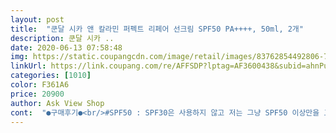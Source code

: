 ```yaml
---
layout: post 
title:  "쿤달 시카 앤 칼라민 퍼펙트 리페어 선크림 SPF50 PA++++, 50ml, 2개" 
description: 쿤달 시카 ..
date: 2020-06-13 07:58:48 
img: https://static.coupangcdn.com/image/retail/images/83762854492806-7c1869c1-5d67-4cff-b91c-9675e810ee7b.jpg 
linkUrl: https://link.coupang.com/re/AFFSDP?lptag=AF3600438&subid=ahnPublicAsk&pageKey=1176614407&itemId=2155529121&vendorItemId=70153776272&traceid=V0-113-c7e66a006857d161 
categories: [1010] 
color: F361A6 
price: 20900 
author: Ask View Shop 
cont:  "●구매후기●<br/>#SPF50 : SPF30은 사용하지 않고 저는 그냥 SPF50 이상만을 고집합니다.<br/> 야외에서 일을 하는 것은 아니지만 조금이나마 자외선 차단 효과를 보고 싶다는 생각에 높은 것을 사용해요!!<br/>#남자추천<br/>#부드러운발림<br/>#톤업 기능<br/>(자연유래성분 )<br/>(프리미엄성분)<br/>개인적인 사용후기<br/>성분  and amp;향<br/>용량및 가격<br/>이런분께 추천! <br/>자외선차단지수<br/>제품명<br/>특징<br/>1.<br/> 안끈적이게 마무리되는가<br/>2.<br/> 백탁이 없이 자연스러운가<br/>2개짜리로 살걸 후회중입니다 ㅋㅋ<br/>3.<br/> 시간이 지나도 안번들거리는가<br/>3중기능성이라니 요거 하나라도꼭 바르고 나가려고해요<br/>50ml, 1개 / 10900원 (지금 쿠폰 할인중!!!)<br/>SPF50P++++<br/>가끔 까먹을 때도 있지만 집에서 하나 회사에서도 하나 가방속에도 하나 총 3개를 꼭 두고 사용합니다.<br/><br/>경악을 하고 바로 주문했어욬ㅋㅋㅋ<br/>구매 포인트 요소<br/>구매의사있음 두번있음ㅋㅋ<br/>귀차니즘의 끝... <br/>맨얼굴로 외출을 하곤 했답니다<br/>그건 또 너무 건조함 ㅋ<br/>그래서 이후로는 아무리 귀찮아도 선크림은 꼭 바르는 편인데<br/>그래서 이후로는 지성용 선크림만 썼었는데<br/>그러다가 얼마전 유트브에서 선크림 효과 실험을 보고<br/>끈적이는거는 아는 분은 아시겠지만<br/>나이가들어가며 더 피부관리를 해야한다고 하지만<br/>남자도 부담없이 사용할 수 있는 선크림입니다ㅋㅋ<br/>또 아시죠? 백탁이 심한 선크림은 바르면<br/>또 제일 걱정했던 개기름이 진짜 안끼네요 ㅋㅋ<br/>마카뿌리,천문동뿌리추출물, 흑효모발효<br/>매일 이것저것 바꿔가면서 썼었는데<br/>무슨 비비크림 바른거처럼 게이샤같이 되는거ㅋ<br/>무슨 솜사탕을 얼굴에 문지른것마냥 끈적이더라고요?<br/>뭐 잘못 발라도 여드름이 나는 편인데<br/>뭘 써봐도 마음에 드는 선크림이 없길래<br/>밀림현상이 적고 끈적임이 덜한 선크림을 찾으시는분<br/>바로 요 쿤달 시카앤 칼라민 퍼펙트 리페어 선크림(이하 쿤달선크림)<br/>발림성도 좋고 SPF도 높고 가격도 저렴<br/>백탁현상 , 눈사람 Down<br/>백탄현상은 없는걸로 ㅋㅋ<br/>병풀추출물 10,554 ppm 함유<br/>부드러운 발림성고 밀착력<br/>부드러운 발림으로 피부에 산뜻하게 잘 밀착되어 번들거림과 백탁은 전혀 없습니다.<br/> 그 위에 비비크림 등을 발라도 상관없을 것 같아요.<br/> 개인적으로 비비크림을 잘 바르는 편은 아니지만 이러한 발림과 밀착성은 여자분들이 그 위에 화장을 해도 번지지 않을 것 같다는 생각이 드네요.<br/><br/>선크림을 바를 때 가장 중요하게 생각하는 요소입니다.<br/> 시중에 나오는 선크림 본연의 기능인 자외선 차단 효과는 모두 비슷한데 내 피부에 얼마나 잘 맞게 톤업이 되어 자연스럽게 얼굴에 잘 맞는지 그 부분을 집중적으로 보는데 그런면에서 이 제품은 무척 마음에 듭니다.<br/> 외출할 때 사용하면 좋을 것 같아요.<br/><br/>성분도 좋은거 같음!<br/>썬크림이 나와요 입구가 좁아서 양 조절 가능함<br/>아 그리고 저는 피부는 좋지만 조금만<br/>야생딸기,알로에베리,다시마,치마뿌리추출물<br/>얼굴이 뽀송하게 남아있어서 놀랬음 ㅋㅋ<br/>얼굴이 참기름으로 팩 한 것 처럼 돼있어서<br/>오랜만에 마음에 드는 선크림 찾은거 같아요ㅋㅋ<br/>오랜만에 이렇게 마음에 드는 선크림 찾은거 같네요 ㅋㅋ<br/>외출시에도 안바르고 댕긴 간큰여자였어여<br/>요새 관리하는 친구들한테 이거 좋다고 아주 대놓고 홍보하고 다님ㅋ<br/>원래 피부가 작은 형광등에도 탄다고 하던데<br/>원래는 귀찮아서 선크림을 안발랐는데<br/>유기차차와 무기자차의 홧낭 조합, 혼합자차<br/>이거 쓰고 여드름 안났습니다ㅋㅋ<br/>이거는 다행히 진짜 완전 자연스럽게 발리고요<br/>이거는 진짜 뽀송하게 마무리되면서<br/>이게 선크림을 안바르면 늙어서 피부암이 온다고 하더라고요?<br/>이었는데요<br/>이전에 로레알 선크림을 썼었는데<br/>자연스러운 톤업을 원하시는분<br/>자연스럽게 발려요<br/>자주천인국,콩발효,자린뿌리,들깨잎 추출물<br/>잘 쓸게요<br/>저녁에 집에 돌아왔는데<br/>저는 선크림 볼 때 딱 3개만 봅니다 ㅋㅋ<br/>저번에 스틱형 선크림 썼다가<br/>제가 개인적으로 생각하는 최고의 피부관리는 선크림을 매일 사용하는 것입니다.<br/><br/>졸도할 뻔 했는데 이거는 뽀송하게 남아있어요 ㅋㅋ<br/>주름개선 + 미백 + 자회선차단<br/>주요기능 : 주름개선, 미백, 자외선 차단 이라고 안내되어 있지만 요즘 선크림에는 모두 이와 비슷한 효과가 있다고 안내를 하는 것 같아요.<br/><br/>진정보습케어를 동시에 해주는 차단제를 찾으시는분<br/>칡뿌리,뽕나무열매,감나무,육계나무껍질,쑥잎,감국꽃,녹차 추출물<br/>칼라민 2,000 ppm 함유<br/>쿤달 선크림은 깔끔한 튜브형 선크림으로<br/>쿤달 시카 앤 칼라민 퍼펙트 리페어 선크림 SPF50 PA++++<br/>톤업 기능 때문에 딱히 피부에 기미 잡티가 눈에 띄게 많은 사람이지 않은 이상 화사한 얼굴 효과를 낼 수 있는 썬크림이라고 생각됩니다.<br/><br/>튜브를 쪽 하고 짜서 새끼 손꼽 만큼 짜보면 연한 핑크 컬러<br/>피부 진정과 유수분 밸런스를 동시에 케어<br/>피부는 또 안당기는데 왠일?ㅋㅋ<br/>피부진정 효과를 겸비한 3중 기능성 밀착 선크림<br/>피부진정에 도움을 주는 특허성분 함유<br/>핑크색이라 첨에 문질문질 해보니 하얗다가 금방<br/>향 좋은건 덤이에여 덤<br/>회사에서는 선물 받은 것을 사용하고 있었지만 제가 개인적으로 구매를 해서 사용을 하면 반드시 톤업이 된 것을 사용하는 편이라 이번에 톤업이 되는 쿤달 리페어 선크림 제품을 사용해봤습니다.<br/><br/>휴대까지 간편하니 일석삼조!!<br/>" 
---
```

